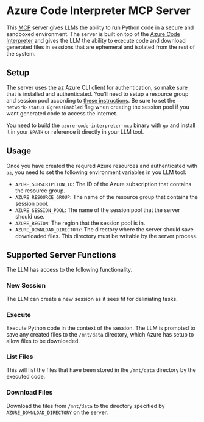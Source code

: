 # Azure Code Interpreter MCP Server

This [MCP](https://modelcontextprotocol.io/introduction) server gives LLMs the ability to run Python code in a secure and sandboxed environment. The server is built on top of the [Azure Code Interpreter](https://learn.microsoft.com/en-us/azure/container-apps/sessions-code-interpreter) and gives the LLM the ability to execute code and download generated files in sessions that are ephemeral and isolated from the rest of the system.

## Setup

The server uses the [az](https://github.com/Azure/azure-cli) Azure CLI client for authentication, so make sure that is installed and authenticated. You'll need to setup a resource group and session pool according to [these instructions](https://learn.microsoft.com/en-us/azure/container-apps/sessions-code-interpreter#code-interpreter-session-pool). Be sure to set the `--network-status EgressEnabled` flag when creating the session pool if you want generated code to access the internet.

You need to build the `azure-code-interpreter-mcp` binary with `go` and install it in your `$PATH` or reference it directly in your LLM tool.

## Usage

Once you have created the requred Azure resources and authenticated with `az`, you need to set the following environment variables in you LLM tool:

- `AZURE_SUBSCRIPTION_ID`: The ID of the Azure subscription that contains the resource group.
- `AZURE_RESOURCE_GROUP`: The name of the resource group that contains the session pool.
- `AZURE_SESSION_POOL`: The name of the session pool that the server should use.
- `AZURE_REGION`: The region that the session pool is in.
- `AZURE_DOWNLOAD_DIRECTORY`: The directory where the server should save downloaded files. This directory must be writable by the server process.

## Supported Server Functions

The LLM has access to the following functionality.

### New Session

The LLM can create a new session as it sees fit for deliniating tasks.

### Execute

Execute Python code in the context of the session. The LLM is prompted to save any created files to the `/mnt/data` directory, which Azure has setup to allow files to be downloaded.

### List Files

This will list the files that have been stored in the `/mnt/data` directory by the executed code.

### Download Files

Download the files from `/mnt/data` to the directory specified by `AZURE_DOWNLOAD_DIRECTORY` on the server.

